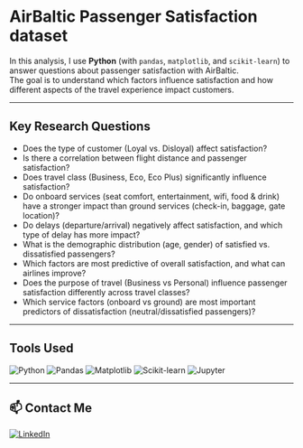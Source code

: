 # AirBaltic Passenger Satisfaction dataset

In this analysis, I use **Python** (with `pandas`, `matplotlib`, and `scikit-learn`) to answer questions about passenger satisfaction with AirBaltic.  
The goal is to understand which factors influence satisfaction and how different aspects of the travel experience impact customers.

---

## Key Research Questions

- Does the type of customer (Loyal vs. Disloyal) affect satisfaction?  
- Is there a correlation between flight distance and passenger satisfaction?  
- Does travel class (Business, Eco, Eco Plus) significantly influence satisfaction?  
- Do onboard services (seat comfort, entertainment, wifi, food & drink) have a stronger impact than ground services (check-in, baggage, gate location)?  
- Do delays (departure/arrival) negatively affect satisfaction, and which type of delay has more impact?  
- What is the demographic distribution (age, gender) of satisfied vs. dissatisfied passengers?  
- Which factors are most predictive of overall satisfaction, and what can airlines improve?  
- Does the purpose of travel (Business vs Personal) influence passenger satisfaction differently across travel classes?  
- Which service factors (onboard vs ground) are most important predictors of dissatisfaction (neutral/dissatisfied passengers)?  

---

## Tools Used

![Python](https://img.shields.io/badge/PYTHON-3776AB?style=for-the-badge&logo=python&logoColor=white)
![Pandas](https://img.shields.io/badge/PANDAS-150458?style=for-the-badge&logo=pandas&logoColor=white)
![Matplotlib](https://img.shields.io/badge/MATPLOTLIB-003B57?style=for-the-badge&logo=plotly&logoColor=white)
![Scikit-learn](https://img.shields.io/badge/SCIKIT--LEARN-F7931E?style=for-the-badge&logo=scikitlearn&logoColor=white)
![Jupyter](https://img.shields.io/badge/JUPYTER-F37626?style=for-the-badge&logo=jupyter&logoColor=white)

---

## 📫 Contact Me

[![LinkedIn](https://img.shields.io/badge/LinkedIn-Profile-blue?logo=linkedin&style=flat-square)](https://www.linkedin.com/in/oussama--seddik/)

